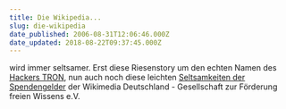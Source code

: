 ```yaml
---
title: Die Wikipedia...
slug: die-wikipedia
date_published: 2006-08-31T12:06:46.000Z
date_updated: 2018-08-22T09:37:45.000Z
---
```


wird immer seltsamer. Erst diese Riesenstory um den echten Namen des [Hackers TRON](http://berlin.ccc.de/%7Eandy/CCC/TRON/wikipedia/erklaerung.html), nun auch noch diese leichten [Seltsamkeiten der Spendengelder](http://www.gulli.com/news/wikipedia-die-geldsorgen-des-2006-08-30/) der Wikimedia Deutschland - Gesellschaft zur Förderung freien Wissens e.V.
